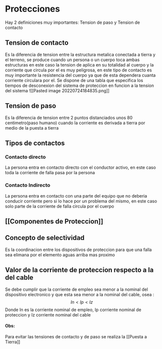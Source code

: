# Protecciones


Hay 2 definiciones muy importantes: Tension de paso y Tension de contacto

## Tension de contacto 
Es la diferencia de tension entre la estructura metalica conectada a tierra y el terreno, se produce cuando un persona o un cuerpo toca ambas estructuras en este caso la tension de aplica en su totalidad al cuerpo y la corriente que circula por el es muy peligrosa, en este tipo de contacto es muy importante la resistencia del cuerpo ya que de esta dependera cuanta corriente circulara por el. Se dispone de una tabla que especifica los tiempos de desconexion del sistema de proteccion en funcion a la tension del sistema
![[Pasted image 20220724184835.png]]



## Tension de paso 
Es la diferencia de tension entre 2 puntos distanciados unos 80 centimetro(paso humano) cuando la corriente es derivada a tierra por medio de la puesta a tierra



## Tipos de contactos 
### Contacto directo
La persona entra en contacto directo con el conductor activo, en este caso toda la corriente de falla pasa por la persona
### Contacto Indirecto
La persona entra en contacto con una parte del equipo que no deberia conducir corriente pero si lo hace por un problema del mismo, en este caso solo parte de la corriente de falla circula por el cuerpo



## [[Componentes de Proteccion]]

## Concepto de selectividad 
Es la coordinacion entre los dispositivos de proteccion para que una falla sea elimana por el elemento aguas arriba mas proximo




## Valor de la corriente de proteccion respecto a la del cable 
Se debe cumplir que la corriente de empleo sea menor a la nominal del dispositivo electronico y que esta sea menor a la nominal del  cable, osea : $$In<Ip<Iz$$
Donde In es la corriente nominal de empleo, Ip corriente nominal de proteccion y Iz corriente nominal del cable


#### Obs:
Para evitar las tensiones de contacto y de paso se realiza la [[Puesta a Tierra]]
